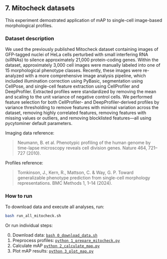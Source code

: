 ## 7. Mitocheck datasets

This experiment demostrated application of mAP to single-cell image-based morphological profiles.

### Dataset description

We used the previously published Mitocheck dataset containing images of GFP-tagged nuclei of HeLa cells perturbed with small interfering RNA (siRNAs) to silence approximately 21,000 protein-coding genes. Within the dataset, approximately 3,000 cell images were manually labeled into one of 15 morphological phenotype classes. Recently, these images were re-analyzed with a more comprehensive image analysis pipeline, which included illumination correction using PyBasic, segmentation using CellPose, and single-cell feature extraction using CellProfiler and DeepProfiler. Extracted profiles were standardized by removing the mean and scaling to the unit variance of negative control cells. We performed feature selection for both CellProfiler- and DeepProfiler-derived profiles by variance thresholding to remove features with minimal variation across the dataset, removing highly correlated features, removing features with missing values or outliers, and removing blocklisted features—all using pycytominer default parameters.

Imaging data reference:
> Neumann, B. et al. Phenotypic profiling of the human genome by time-lapse microscopy reveals cell division genes. Nature 464, 721–727 (2010).

Profiles reference:
> Tomkinson, J., Kern, R., Mattson, C. & Way, G. P. Toward generalizable phenotype prediction from single-cell morphology representations. BMC Methods 1, 1–14 (2024).

### How to run

To download data and execute all analyses, run:

```bash
bash run_all_mitocheck.sh
```

Or run individual steps:

0. Download data: [`bash 0_download_data.sh`](./0_download_data.sh)
1. Preprocess profiles: [`python 1_prepare_mitocheck.py`](./1_preprocess_mitocheck.py)
2. Calculate mAP [`python 2_calculate_map.py`](./2_calculate_map.py)
3. Plot mAP results: [`python 3_plot_map.py`](./3_plot_map.py)
